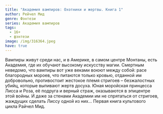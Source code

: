 ```yaml
---
title: "Академия вампиров: Охотники и жертвы. Книга 1"
author: Рейчел Мид
genre: Фэнтези
series: Академия вампиров
tags:
  - 16+
  - фэнтези
image: /img/316364.jpeg
have: true
---
```

Вампиры живут среди нас, и в Америке, в самом центре Монтаны, есть Академия, где их обучают высокому искусству магии. Смертным неведомо, что вампиры вот уже веками воюют между собой: расе благородных мороев, что питаются только кровью, отданной им добровольно, противостоит жестокое племя стригоев – безжалостных убийц, которые выпивают жертв досуха. Юная моройская принцесса Лисса и Роза, её подруга и верный страж, оказываются в эпицентре этой войны. И даже за стенами Академии им не спрятаться от стригоев, жаждущих сделать Лиссу одной из них… Первая книга культового цикла Райчел Мид.